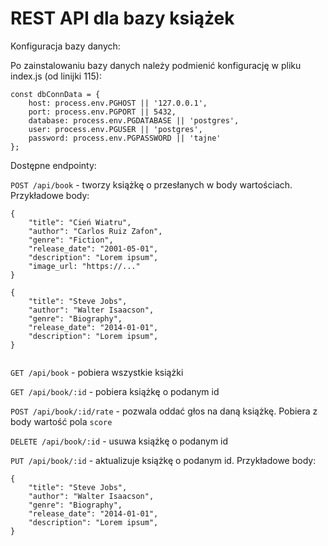 # REST API dla bazy książek

Konfiguracja bazy danych:

Po zainstalowaniu bazy danych należy podmienić konfigurację w pliku index.js (od linijki 115):

```
const dbConnData = {
    host: process.env.PGHOST || '127.0.0.1',
    port: process.env.PGPORT || 5432,
    database: process.env.PGDATABASE || 'postgres',
    user: process.env.PGUSER || 'postgres',
    password: process.env.PGPASSWORD || 'tajne'
};
```


Dostępne endpointy:

`POST /api/book` - tworzy książkę o przesłanych w body wartościach.
Przykładowe body:

```
{
    "title": "Cień Wiatru",
    "author": "Carlos Ruiz Zafon",
    "genre": "Fiction",
    "release_date": "2001-05-01",
    "description": "Lorem ipsum",
    "image_url: "https://..."
}

{
    "title": "Steve Jobs",
    "author": "Walter Isaacson",
    "genre": "Biography",
    "release_date": "2014-01-01",
    "description": "Lorem ipsum",
}


```

`GET /api/book` - pobiera wszystkie książki

`GET /api/book/:id` - pobiera książkę o podanym id

`POST /api/book/:id/rate` - pozwala oddać głos na daną książkę. Pobiera z body wartość pola `score`

`DELETE /api/book/:id` - usuwa książkę o podanym id

`PUT /api/book/:id` - aktualizuje książkę o podanym id. Przykładowe body:

```
{
    "title": "Steve Jobs",
    "author": "Walter Isaacson",
    "genre": "Biography",
    "release_date": "2014-01-01",
    "description": "Lorem ipsum",
}
```



